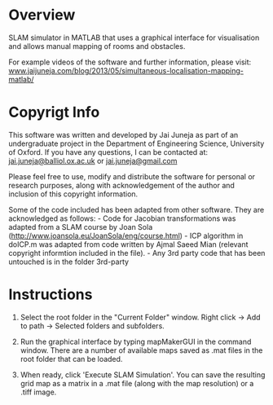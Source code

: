 Overview
========

SLAM simulator in MATLAB that uses a graphical interface for visualisation
and allows manual mapping of rooms and obstacles.

For example videos of the software and further information, please visit:
www.jaijuneja.com/blog/2013/05/simultaneous-localisation-mapping-matlab/

Copyrigt Info
=============

This software was written and developed by Jai Juneja as part of an
undergraduate project in the Department of Engineering Science, University
of Oxford. If you have any questions, I can be contacted at:
jai.juneja@balliol.ox.ac.uk or jai.juneja@gmail.com

Please feel free to use, modify and distribute the software for personal or
research purposes, along with acknowledgement of the author and inclusion
of this copyright information.

Some of the code included has been adapted from other software. They are
acknowledged as follows:
    - Code for Jacobian transformations was adapted from a SLAM course by
      Joan Sola (http://www.joansola.eu/JoanSola/eng/course.html)
    - ICP algorithm in doICP.m was adapted from code written by Ajmal Saeed
      Mian (relevant copyright informtion included in the file).
    - Any 3rd party code that has been untouched is in the folder 3rd-party

Instructions
============

1) Select the root folder in the "Current Folder" window.
   Right click -> Add to path -> Selected folders and subfolders.

2) Run the graphical interface by typing mapMakerGUI in the command window.
   There are a number of available maps saved as .mat files in the root
   folder that can be loaded.

3) When ready, click 'Execute SLAM Simulation'. You can save the resulting
   grid map as a matrix in a .mat file (along with the map resolution) or a
   .tiff image.